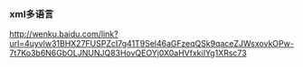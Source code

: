 ### xml多语言
> 
http://wenku.baidu.com/link?url=4uyvlw31BHX27FUSPZcI7g41T9Sel46aGFzeqQSk9qaceZJWsxovkOPw-7t7Ko3b6N6GbOLJNUNJQ83HovQEOYj0X0aHVfxkiIYg1XRsc73
